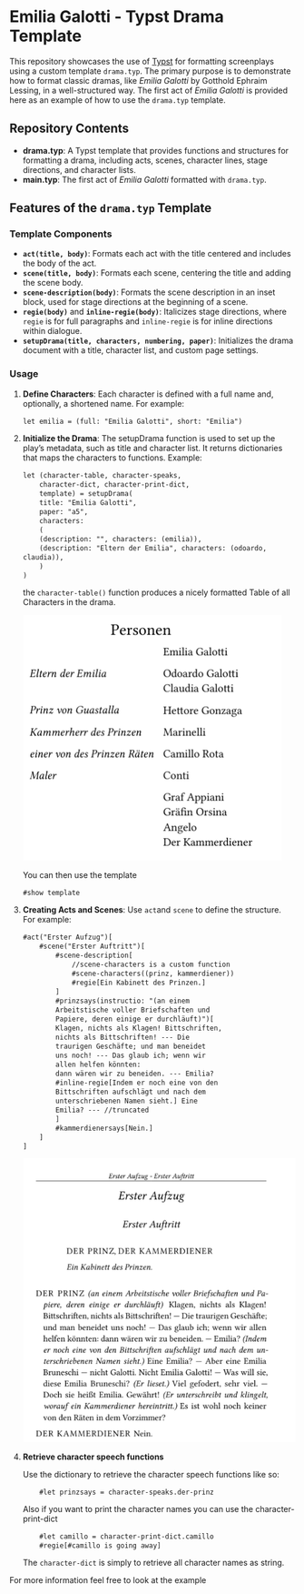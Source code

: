 # Emilia Galotti - Typst Drama Template

This repository showcases the use of [Typst](https://typst.app/) for formatting screenplays using a custom template `drama.typ`. The primary purpose is to demonstrate how to format classic dramas, like _Emilia Galotti_ by Gotthold Ephraim Lessing, in a well-structured way. The first act of _Emilia Galotti_ is provided here as an example of how to use the `drama.typ` template.

## Repository Contents

- **drama.typ**: A Typst template that provides functions and structures for formatting a drama, including acts, scenes, character lines, stage directions, and character lists.
- **main.typ**: The first act of _Emilia Galotti_ formatted with `drama.typ`.

## Features of the `drama.typ` Template

### Template Components

- **`act(title, body)`**: Formats each act with the title centered and includes the body of the act.
- **`scene(title, body)`**: Formats each scene, centering the title and adding the scene body.
- **`scene-description(body)`**: Formats the scene description in an inset block, used for stage directions at the beginning of a scene.
- **`regie(body)`** and **`inline-regie(body)`**: Italicizes stage directions, where `regie` is for full paragraphs and `inline-regie` is for inline directions within dialogue.
- **`setupDrama(title, characters, numbering, paper)`**: Initializes the drama document with a title, character list, and custom page settings.

### Usage

1. **Define Characters**:
   Each character is defined with a full name and, optionally, a shortened name. For example:
   ```typst
   let emilia = (full: "Emilia Galotti", short: "Emilia")
   ```
2. **Initialize the Drama**:
   The setupDrama function is used to set up the play’s metadata, such as title and character list.
   It returns dictionaries that maps the characters to
   functions. Example:

   ```typst
   let (character-table, character-speaks,
       character-dict, character-print-dict,
       template) = setupDrama(
       title: "Emilia Galotti",
       paper: "a5",
       characters:
       (
       (description: "", characters: (emilia)),
       (description: "Eltern der Emilia", characters: (odoardo, claudia)),
       )
   )
   ```

   the `character-table()` function produces a nicely formatted Table of all Characters in the drama.

   ![Character Table](images/chracter-table.png)

   You can then use the template

   ```typst
   #show template
   ```

3. **Creating Acts and Scenes**:
   Use `act`and `scene` to define the structure.
   For example:

   ```typst
   #act("Erster Aufzug")[
       #scene("Erster Auftritt")[
           #scene-description[
               //scene-characters is a custom function
               #scene-characters((prinz, kammerdiener))
               #regie[Ein Kabinett des Prinzen.]
           ]
           #prinzsays(instructio: "(an einem
           Arbeitstische voller Briefschaften und
           Papiere, deren einige er durchläuft)")[
           Klagen, nichts als Klagen! Bittschriften,
           nichts als Bittschriften! --- Die
           traurigen Geschäfte; und man beneidet
           uns noch! --- Das glaub ich; wenn wir
           allen helfen könnten:
           dann wären wir zu beneiden. --- Emilia?
           #inline-regie[Indem er noch eine von den
           Bittschriften aufschlägt und nach dem
           unterschriebenen Namen sieht.] Eine
           Emilia? --- //truncated
           ]
           #kammerdienersays[Nein.]
       ]
   ]
   ```

   ![Example for Act and Scene](images/act-scene-example.png)

4. **Retrieve character speech functions**

   Use the dictionary to retrieve the character speech functions like so:

   ```typst
       #let prinzsays = character-speaks.der-prinz
   ```

   Also if you want to print the character names you can
   use the character-print-dict

   ```typst
       #let camillo = character-print-dict.camillo
       #regie[#camillo is going away]
   ```

   The `character-dict` is simply to retrieve all character names as string.

For more information feel free to look at the example
